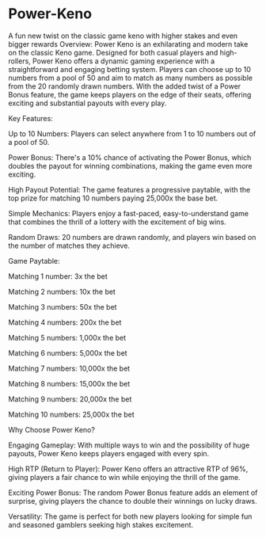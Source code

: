 # Power-Keno
A fun new twist on the classic game keno with higher stakes and even bigger rewards
Overview:
Power Keno is an exhilarating and modern take on the classic Keno game. Designed for both casual players and high-rollers, Power Keno offers a dynamic gaming experience with a straightforward and engaging betting system. Players can choose up to 10 numbers from a pool of 50 and aim to match as many numbers as possible from the 20 randomly drawn numbers. With the added twist of a Power Bonus feature, the game keeps players on the edge of their seats, offering exciting and substantial payouts with every play.

Key Features:

Up to 10 Numbers: Players can select anywhere from 1 to 10 numbers out of a pool of 50.

Power Bonus: There's a 10% chance of activating the Power Bonus, which doubles the payout for winning combinations, making the game even more exciting.

High Payout Potential: The game features a progressive paytable, with the top prize for matching 10 numbers paying 25,000x the base bet.

Simple Mechanics: Players enjoy a fast-paced, easy-to-understand game that combines the thrill of a lottery with the excitement of big wins.

Random Draws: 20 numbers are drawn randomly, and players win based on the number of matches they achieve.

Game Paytable:

Matching 1 number: 3x the bet

Matching 2 numbers: 10x the bet

Matching 3 numbers: 50x the bet

Matching 4 numbers: 200x the bet

Matching 5 numbers: 1,000x the bet

Matching 6 numbers: 5,000x the bet

Matching 7 numbers: 10,000x the bet

Matching 8 numbers: 15,000x the bet

Matching 9 numbers: 20,000x the bet

Matching 10 numbers: 25,000x the bet

Why Choose Power Keno?

Engaging Gameplay: With multiple ways to win and the possibility of huge payouts, Power Keno keeps players engaged with every spin.

High RTP (Return to Player): Power Keno offers an attractive RTP of 96%, giving players a fair chance to win while enjoying the thrill of the game.

Exciting Power Bonus: The random Power Bonus feature adds an element of surprise, giving players the chance to double their winnings on lucky draws.

Versatility: The game is perfect for both new players looking for simple fun and seasoned gamblers seeking high stakes excitement.

